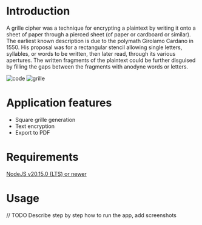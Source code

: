 # Introduction
A grille cipher was a technique for encrypting a plaintext by writing it onto a sheet of paper through a pierced sheet (of paper or cardboard or similar). The earliest known description is due to the polymath Girolamo Cardano in 1550. His proposal was for a rectangular stencil allowing single letters, syllables, or words to be written, then later read, through its various apertures. The written fragments of the plaintext could be further disguised by filling the gaps between the fragments with anodyne words or letters.

![code](https://upload.wikimedia.org/wikipedia/commons/8/8a/Tangiers1.png)
![grille](https://upload.wikimedia.org/wikipedia/commons/b/b9/Tangiers2.png)

# Application features
- Square grille generation
- Text encryption
- Export to PDF

# Requirements
[NodeJS v20.15.0 (LTS) or newer](https://nodejs.org/en/download/package-manager)

# Usage
// TODO Describe step by step how to run the app, add screenshots